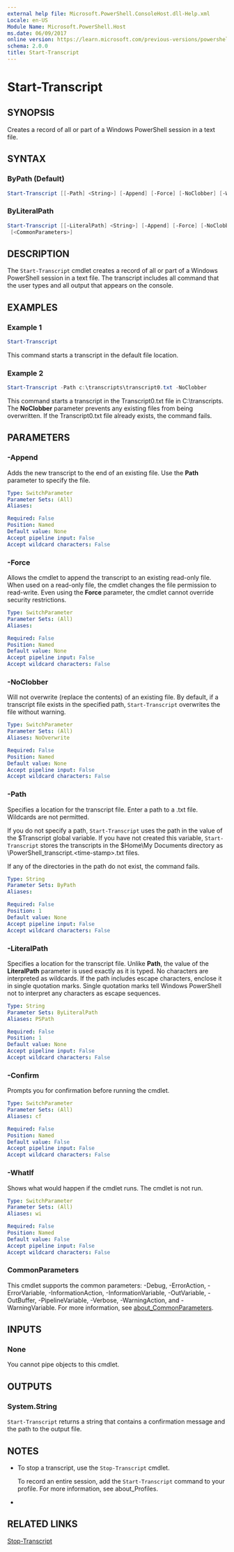```yaml
---
external help file: Microsoft.PowerShell.ConsoleHost.dll-Help.xml
Locale: en-US
Module Name: Microsoft.PowerShell.Host
ms.date: 06/09/2017
online version: https://learn.microsoft.com/previous-versions/powershell/module/microsoft.powershell.host/start-transcript?view=powershell-3.0&WT.mc_id=ps-gethelp
schema: 2.0.0
title: Start-Transcript
---
```


# Start-Transcript
## SYNOPSIS
Creates a record of all or part of a Windows PowerShell session in a text file.
## SYNTAX

### ByPath (Default)
```powershell
Start-Transcript [[-Path] <String>] [-Append] [-Force] [-NoClobber] [-WhatIf] [-Confirm] [<CommonParameters>]
```

### ByLiteralPath
```powershell
Start-Transcript [[-LiteralPath] <String>] [-Append] [-Force] [-NoClobber] [-WhatIf] [-Confirm]
 [<CommonParameters>]
```

## DESCRIPTION
The `Start-Transcript` cmdlet creates a record of all or part of a Windows PowerShell session in a text file.
The transcript includes all command that the user types and all output that appears on the console.
## EXAMPLES

### Example 1
```powershell
Start-Transcript
```

This command starts a transcript in the default file location.
### Example 2
```powershell
Start-Transcript -Path c:\transcripts\transcript0.txt -NoClobber
```

This command starts a transcript in the Transcript0.txt file in C:\transcripts.
The **NoClobber** parameter prevents any existing files from being overwritten.
If the Transcript0.txt file already exists, the command fails.
## PARAMETERS

### -Append
Adds the new transcript to the end of an existing file.
Use the **Path** parameter to specify the file.

```yaml
Type: SwitchParameter
Parameter Sets: (All)
Aliases:

Required: False
Position: Named
Default value: None
Accept pipeline input: False
Accept wildcard characters: False
```

### -Force
Allows the cmdlet to append the transcript to an existing read-only file.
When used on a read-only file, the cmdlet changes the file permission to read-write.
Even using the **Force** parameter, the cmdlet cannot override security restrictions.

```yaml
Type: SwitchParameter
Parameter Sets: (All)
Aliases:

Required: False
Position: Named
Default value: None
Accept pipeline input: False
Accept wildcard characters: False
```

### -NoClobber
Will not overwrite (replace the contents) of an existing file.
By default, if a transcript file exists in the specified path, `Start-Transcript` overwrites the file without warning.

```yaml
Type: SwitchParameter
Parameter Sets: (All)
Aliases: NoOverwrite

Required: False
Position: Named
Default value: None
Accept pipeline input: False
Accept wildcard characters: False
```

### -Path
Specifies a location for the transcript file.
Enter a path to a .txt file.
Wildcards are not permitted.

If you do not specify a path, `Start-Transcript` uses the path in the value of the $Transcript global variable.
If you have not created this variable, `Start-Transcript` stores the transcripts in the $Home\My Documents directory as \PowerShell_transcript.\<time-stamp\>.txt files.

If any of the directories in the path do not exist, the command fails.

```yaml
Type: String
Parameter Sets: ByPath
Aliases:

Required: False
Position: 1
Default value: None
Accept pipeline input: False
Accept wildcard characters: False
```

### -LiteralPath
Specifies a location for the transcript file.
Unlike **Path**, the value of the **LiteralPath** parameter is used exactly as it is typed.
No characters are interpreted as wildcards.
If the path includes escape characters, enclose it in single quotation marks.
Single quotation marks tell Windows PowerShell not to interpret any characters as escape sequences.

```yaml
Type: String
Parameter Sets: ByLiteralPath
Aliases: PSPath

Required: False
Position: 1
Default value: None
Accept pipeline input: False
Accept wildcard characters: False
```

### -Confirm
Prompts you for confirmation before running the cmdlet.

```yaml
Type: SwitchParameter
Parameter Sets: (All)
Aliases: cf

Required: False
Position: Named
Default value: False
Accept pipeline input: False
Accept wildcard characters: False
```

### -WhatIf
Shows what would happen if the cmdlet runs.
The cmdlet is not run.

```yaml
Type: SwitchParameter
Parameter Sets: (All)
Aliases: wi

Required: False
Position: Named
Default value: False
Accept pipeline input: False
Accept wildcard characters: False
```

### CommonParameters
This cmdlet supports the common parameters: -Debug, -ErrorAction, -ErrorVariable, -InformationAction, -InformationVariable, -OutVariable, -OutBuffer, -PipelineVariable, -Verbose, -WarningAction, and -WarningVariable. For more information, see [about_CommonParameters](https://go.microsoft.com/fwlink/?LinkID=113216).
## INPUTS

### None
You cannot pipe objects to this cmdlet.
## OUTPUTS

### System.String
`Start-Transcript` returns a string that contains a confirmation message and the path to the output file.
## NOTES
* To stop a transcript, use the `Stop-Transcript` cmdlet.

  To record an entire session, add the `Start-Transcript` command to your profile.
For more information, see about_Profiles.

*
## RELATED LINKS

[Stop-Transcript](Stop-Transcript.md)


